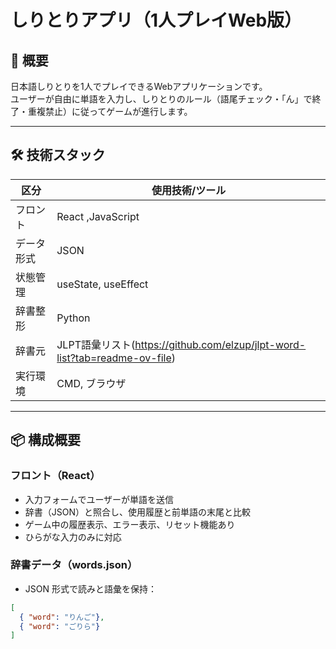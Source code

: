 # しりとりアプリ（1人プレイWeb版）

## 🎯 概要

日本語しりとりを1人でプレイできるWebアプリケーションです。  
ユーザーが自由に単語を入力し、しりとりのルール（語尾チェック・「ん」で終了・重複禁止）に従ってゲームが進行します。

---

## 🛠 技術スタック

| 区分       | 使用技術/ツール                     |
|------------|--------------------------------------|
| フロント   | React ,JavaScript             |
| データ形式 | JSON                                 |
| 状態管理   | useState, useEffect                  |
| 辞書整形   | Python            |
| 辞書元     | JLPT語彙リスト(https://github.com/elzup/jlpt-word-list?tab=readme-ov-file)        |
| 実行環境   | CMD, ブラウザ   |

---

## 📦 構成概要

### フロント（React）
- 入力フォームでユーザーが単語を送信
- 辞書（JSON）と照合し、使用履歴と前単語の末尾と比較
- ゲーム中の履歴表示、エラー表示、リセット機能あり
- ひらがな入力のみに対応

### 辞書データ（words.json）
- JSON 形式で読みと語彙を保持：

```json
[
  { "word": "りんご"},
  { "word": "ごりら"}
]
